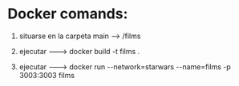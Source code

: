 # Docker comands:


1. situarse en la carpeta main --> /films

2. ejecutar ---> docker build -t films .
 
3. ejecutar ---> docker run --network=starwars --name=films -p 3003:3003 films